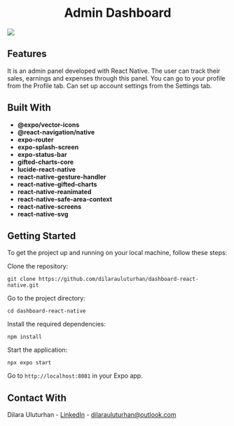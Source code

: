 <div align="center">
  <h1 align="center">Admin Dashboard</h1>
</div>

![](https://github.com/user-attachments/assets/e21b48a1-7d90-4f53-93a5-3d044118a88d)

## Features
It is an admin panel developed with React Native. The user can track their sales, earnings and expenses through this panel. You can go to your profile from the Profile tab. Can set up account settings from the Settings tab.

## Built With
- **@expo/vector-icons**
- **@react-navigation/native**
- **expo-router**
 - **expo-splash-screen**
- **expo-status-bar**
- **gifted-charts-core**
- **lucide-react-native**
- **react-native-gesture-handler**
- **react-native-gifted-charts**
- **react-native-reanimated**
- **react-native-safe-area-context**
- **react-native-screens**
- **react-native-svg**

## Getting Started
To get the project up and running on your local machine, follow these steps:

Clone the repository:
````
git clone https://github.com/dilarauluturhan/dashboard-react-native.git
````
Go to the project directory:
````
cd dashboard-react-native
````
Install the required dependencies:
````
npm install
````
Start the application:
````
npx expo start
````
Go to `http://localhost:8081` in your Expo app.

## Contact With
Dilara Uluturhan - [LinkedIn](https://www.linkedin.com/in/dilarauluturhan/) - dilarauluturhan@outlook.com
